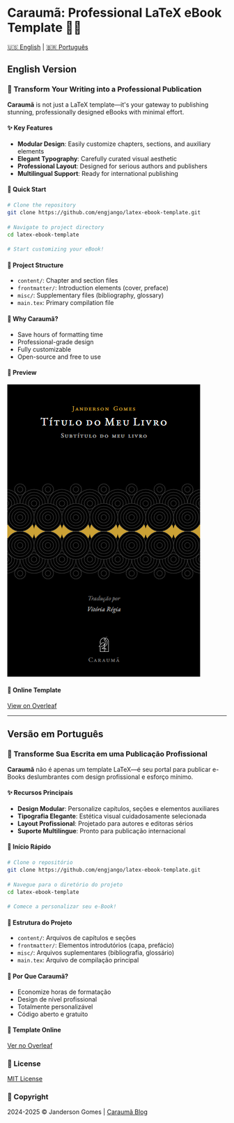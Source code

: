 # Caraumã: Professional LaTeX eBook Template 📘✨

[🇺🇸 English](#english-version) | [🇧🇷 Português](#versão-em-português)

## English Version

### 🚀 Transform Your Writing into a Professional Publication

**Caraumã** is not just a LaTeX template—it's your gateway to publishing stunning, professionally designed eBooks with minimal effort.

#### ✨ Key Features
- **Modular Design**: Easily customize chapters, sections, and auxiliary elements
- **Elegant Typography**: Carefully curated visual aesthetic
- **Professional Layout**: Designed for serious authors and publishers
- **Multilingual Support**: Ready for international publishing

#### 🔧 Quick Start
```bash
# Clone the repository
git clone https://github.com/engjango/latex-ebook-template.git

# Navigate to project directory
cd latex-ebook-template

# Start customizing your eBook!
```

#### 📂 Project Structure
- `content/`: Chapter and section files
- `frontmatter/`: Introduction elements (cover, preface)
- `misc/`: Supplementary files (bibliography, glossary)
- `main.tex`: Primary compilation file

#### 🌟 Why Caraumã?
- Save hours of formatting time
- Professional-grade design
- Fully customizable
- Open-source and free to use

#### 📸 Preview
![Caraumã eBook Template](https://raw.githubusercontent.com/engjango/latex-ebook-template/main/screenshot-ebook.png)

#### 🔗 Online Template
[View on Overleaf](https://pt.overleaf.com/latex/templates/carauma/pjksmbfyrnkr)

---

## Versão em Português

### 🚀 Transforme Sua Escrita em uma Publicação Profissional

**Caraumã** não é apenas um template LaTeX—é seu portal para publicar e-Books deslumbrantes com design profissional e esforço mínimo.

#### ✨ Recursos Principais
- **Design Modular**: Personalize capítulos, seções e elementos auxiliares
- **Tipografia Elegante**: Estética visual cuidadosamente selecionada
- **Layout Profissional**: Projetado para autores e editoras sérios
- **Suporte Multilíngue**: Pronto para publicação internacional

#### 🔧 Início Rápido
```bash
# Clone o repositório
git clone https://github.com/engjango/latex-ebook-template.git

# Navegue para o diretório do projeto
cd latex-ebook-template

# Comece a personalizar seu e-Book!
```

#### 📂 Estrutura do Projeto
- `content/`: Arquivos de capítulos e seções
- `frontmatter/`: Elementos introdutórios (capa, prefácio)
- `misc/`: Arquivos suplementares (bibliografia, glossário)
- `main.tex`: Arquivo de compilação principal

#### 🌟 Por Que Caraumã?
- Economize horas de formatação
- Design de nível profissional
- Totalmente personalizável
- Código aberto e gratuito

#### 🔗 Template Online
[Ver no Overleaf](https://pt.overleaf.com/latex/templates/carauma/pjksmbfyrnkr)

### 📜 License
[MIT License](LICENSE.md)

### 📝 Copyright
2024-2025 © Janderson Gomes | [Caraumã Blog](https://carauma.com)
